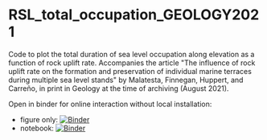 # RSL_total_occupation_GEOLOGY2021
Code to plot the total duration of sea level occupation along elevation as a function of rock uplift rate.
Accompanies the article  "The influence of rock uplift rate on the formation and preservation of individual marine terraces during multiple sea level stands" by Malatesta, Finnegan, Huppert, and Carreño, in print in Geology at the time of archiving (August 2021).



Open in binder for online interaction without local installation:

- figure only: [![Binder](https://mybinder.org/badge_logo.svg)](https://mybinder.org/v2/gh/geo-luca/RSL_total_occupation_GEOLOGY2021/main?urlpath=voila/render/total_SL_occupation_code.ipynb)
- notebook: [![Binder](https://mybinder.org/badge_logo.svg)](https://mybinder.org/v2/gh/geo-luca/RSL_total_occupation_GEOLOGY2021/main?filepath=total_SL_occupation_code.ipynb)
